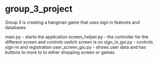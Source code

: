 # group_3_project
Group 3 is creating a hangman game that uses sign in features and databases

main.py - starts the application
screen_helper.py - the controller for the different screen and controls switch screen is on
sign_in_gui.py - controls sign-in and registration 
user_screen_giu.py - shows user data and has buttons to more to to either shopping screen or games


